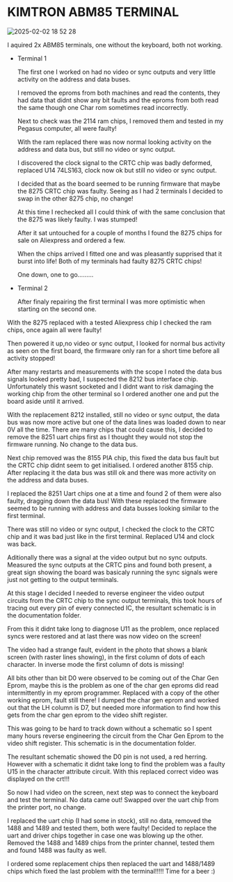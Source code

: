 # KIMTRON ABM85 TERMINAL

![2025-02-02 18 52 28](https://github.com/user-attachments/assets/56a30531-d393-4a27-bc05-2e4bf46a24ba)

I aquired 2x ABM85 terminals, one without the keyboard, both not working.
- Terminal 1
 
  The first one I worked on had no video or sync outputs and very little activity on the address and data buses.
  
  I removed the eproms from both machines and read the contents, they had data that didnt show any bit faults and the eproms from both read the same though one Char rom sometimes read incorrectly.
  
  Next to check was the 2114 ram chips, I removed them and tested in my Pegasus computer, all were faulty!
  
  With the ram replaced there was now normal looking activity on the address and data bus, but still no video or sync output.
  
  I discovered the clock signal to the CRTC chip was badly deformed, replaced U14 74LS163, clock now ok but still no video or sync output.
  
  I decided that as the board seemed to be running firmware that maybe the 8275 CRTC chip was faulty. Seeing as I had 2 terminals I decided to swap in the other 8275 chip, no change!
  
  At this time I rechecked all I could think of with the same conclusion that the 8275 was likely faulty. I was stumped!
  
  After it sat untouched for a couple of months I found the 8275 chips for sale on Aliexpress and ordered a few.
  
  When the chips arrived I fitted one and was pleasantly supprised that it burst into life!  Both of my terminals had faulty 8275 CRTC
 chips!

  One down, one to go.........

  
- Terminal 2

  After finaly repairing the first terminal I was more optimistic when starting on the second one.

With the 8275 replaced with a tested Aliexpress chip I checked the ram chips, once again all were faulty!  

Then powered it up,no video or sync output, I looked for normal bus activity as seen on the first board, the firmware only ran for a short time before all activity stopped!

After many restarts and measurements with the scope I noted the data bus signals looked pretty bad, I suspected the 8212 bus interface chip. 
Unfortunately this wasnt socketed and I didnt want to risk damaging the working chip from the other terminal so I ordered another one and put the board aside until it arrived.

With the replacement 8212 installed, still no video or sync output, the data bus was now more active but one of the data lines was loaded down to near 0V all the time.
There are many chips that could cause this, I decided to remove the 8251 uart chips first as I thought they would not stop the firmware running.  No change to the data bus.

Next chip removed was the 8155 PIA chip, this fixed the data bus fault but the CRTC chip didnt seem to get initialised.  I ordered another 8155 chip.  After replacing it the data bus was still ok and there was more activity on the address and data buses.

I replaced the 8251 Uart chips one at a time and found 2 of them were also faulty, dragging down the data bus!  With these replaced the firmware seemed to be running with address and data busses looking similar to the first terminal.

There was still no video or sync output, I checked the clock to the CRTC chip and it was bad just like in the first terminal.
Replaced U14 and clock was back.  

Aditionally there was a signal at the video output but no sync outputs.  Measured the sync outputs at the CRTC pins and found both present, a great sign showing the board was basicaly running the sync signals were just not getting to the output terminals.

At this stage I decided I needed to reverse engineer the video output circuits from the CRTC chip to the sync output terminals, this took hours of tracing out every pin of every connected IC, the resultant schematic is in the documentation folder.  

From this it didnt take long to diagnose U11 as the problem, once replaced syncs were restored and at last there was now video on the screen!

The video had a strange fault, evident in the photo that shows a blank screen (with raster lines showing), in the first column of dots of each character.  In inverse mode the first column of dots is missing!  

All bits other than bit D0 were observed to be coming out of the Char Gen Eprom, maybe this is the problem as one of the char gen eproms did read intermittently in my eprom programmer.  Replaced with a copy of the other working eprom, fault still there!
I dumped the char gen eprom and worked out that the LH column is D7, but needed more information to find how this gets from the char gen eprom to the video shift register.

This was going to be hard to track down without a schematic so I spent many hours reverse engineering the circuit from the Char Gen Eprom to the video shift register.  This schematic is in the documentation folder.

The resultant schematic showed the D0 pin is not used, a red herring.  However with a schematic it didnt take long to find the problem was a faulty U15 in the character attribute circuit.  With this replaced correct video was displayed on the crt!!!

So now I had video on the screen, next step was to connect the keyboard and test the terminal.
No data came out!
Swapped over the uart chip from the printer port, no change.

I replaced the uart chip (I had some in stock), still no data, removed the 1488 and 1489 and tested them, both were faulty!
Decided to replace the uart and driver chips together in case one was blowing up the other.
Removed the 1488 and 1489 chips from the printer channel, tested them and found 1488 was faulty as well.

I ordered some replacement chips then replaced the uart and 1488/1489 chips which fixed the last problem with the terminal!!!!!
Time for a beer :)










 
    

  

  
    
